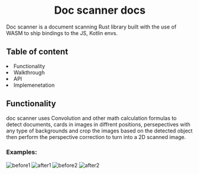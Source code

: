 <h1 align="center"> Doc scanner docs </h1>
Doc scanner is a document scanning Rust library built with the use of WASM to ship bindings to the JS, Kotlin envs.

<h2> Table of content </h2>
<li> Functionality </li>
<li> Walkthrough </li>
<li> API </li>
<li> Implemenetation </li>

<h2> Functionality </h2>
doc scanner uses Convolution and other math calculation formulas to detect documents, cards in images in diffrent positions, persepectives with any type of backgrounds and crop the images based on the detected object then perform the perspective correction to turn into a 2D scanned image.
<h3>Examples:</h3>

<image src="./b1.jpg" alt="before1" ></image>
<image src="./a1.png" alt="after1" ></image>
<image src="./b2.jpg" alt="before2" ></image>
<image src="./a2.png" alt="after2" ></image>
